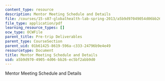 ```yaml
---
content_type: resource
description: Mentor Meeting Schedule and Details
file: /courses/15-s07-globalhealth-lab-spring-2013/a5b9d97049054d06bb26ec5bf2abb9d0_MIT15_S07S13_mentor-schedule.pdf
file_type: application/pdf
learning_resource_types: []
ocw_type: OCWFile
parent_title: Pre-trip Deliverables
parent_type: CourseSection
parent_uid: 01b61425-8619-596a-c333-24796b9e4e49
resourcetype: Document
title: Mentor Meeting Schedule and Details
uid: a5b9d970-4905-4d06-bb26-ec5bf2abb9d0
---
```

Mentor Meeting Schedule and Details

